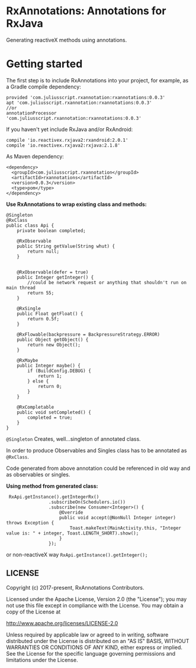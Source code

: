 # RxAnnotations: Annotations for RxJava
Generating reactiveX methods using annotations.
 
# Getting started

The first step is to include RxAnnotations into your project, for example, as a Gradle compile dependency:
```
provided 'com.juliusscript.rxannotation:rxannotations:0.0.3'
apt 'com.juliusscript.rxannotation:rxannotations:0.0.3'
//or
annotationProcessor 'com.juliusscript.rxannotation:rxannotations:0.0.3'
```

If you haven't yet include RxJava and/or RxAndroid:
```
compile 'io.reactivex.rxjava2:rxandroid:2.0.1'
compile 'io.reactivex.rxjava2:rxjava:2.1.8'
```

As Maven dependency:
```
<dependency>
  <groupId>com.juliusscript.rxannotation</groupId>
  <artifactId>rxannotations</artifactId>
  <version>0.0.3</version>
  <type>pom</type>
</dependency>
```
<b>Use RxAnnotations to wrap existing class and methods:</b>
```
@Singleton
@RxClass
public class Api {
    private boolean completed;

    @RxObservable
    public String getValue(String whut) {
        return null;
    }


    @RxObservable(defer = true)
    public Integer getInteger() {
        //could be network request or anything that shouldn't run on main thread
        return 55;
    }

    @RxSingle
    public Float getFloat() {
        return 0.5f;
    }
    
    @RxFlowable(backpressure = BackpressureStrategy.ERROR)
    public Object getObject() {
        return new Object();
    }

    @RxMaybe
    public Integer maybe() {
        if (BuildConfig.DEBUG) {
            return 1;
        } else {
            return 0;
        }
    }

    @RxCompletable
    public void setCompleted() {
        completed = true;
    }
}
```

`@Singleton` Creates, well...singleton of annotated class.

In order to produce Observables and Singles class has to be annotated as `@RxClass`.

Code generated from above annotation could be referenced in old way and as observables or singles.

<b>Using method from generated class:</b>
```
 RxApi.getInstance().getIntegerRx()
                .subscribeOn(Schedulers.io())
                .subscribe(new Consumer<Integer>() {
                    @Override
                    public void accept(@NonNull Integer integer) throws Exception {
                        Toast.makeText(MainActivity.this, "Integer value is: " + integer, Toast.LENGTH_SHORT).show();
                    }
                });
```
or non-reactiveX way
`RxApi.getInstance().getInteger();`
 
## LICENSE

Copyright (c) 2017-present, RxAnnotations Contributors.

Licensed under the Apache License, Version 2.0 (the "License");
you may not use this file except in compliance with the License.
You may obtain a copy of the License at

<http://www.apache.org/licenses/LICENSE-2.0>

Unless required by applicable law or agreed to in writing, software
distributed under the License is distributed on an "AS IS" BASIS,
WITHOUT WARRANTIES OR CONDITIONS OF ANY KIND, either express or implied.
See the License for the specific language governing permissions and
limitations under the License.
